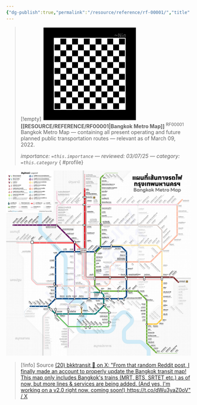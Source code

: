 ```yaml
---
{"dg-publish":true,"permalink":"/resource/reference/rf-00001/","title":"Bangkok Metro Map","tags":["-reference"]}
---
```


>[!empty]
> ![RESOURCE/ASSET/OTHER/PlaceholderIcon.png|icon](/img/user/RESOURCE/ASSET/OTHER/PlaceholderIcon.png) <b class="title">[[RESOURCE/REFERENCE/RF00001\|Bangkok Metro Map]]</b> <sup class="title">RF00001</sup> <b> </b>
> Bangkok Metro Map — containing all present operating and future planned public transportation routes — relevant as of March 09, 2022.
> 
> <i class="small">importance: `=this.importance` — reviewed: 03/07/25 — category: `=this.category`</i>
{ #profile}


![BangkokMetroMap_220309.jpg](/img/user/RESOURCE/ASSET/OTHER/BangkokMetroMap_220309.jpg)

>[!info] Source
> [(20) bkktransit 🚈 on X: "From that random Reddit post, I finally made an account to properly update the Bangkok transit map! This map only includes Bangkok's trains (MRT, BTS, SRTET etc.) as of now, but more lines &amp; services are being added. (And yes, I'm working on a v2.0 right now, coming soon!) https://t.co/dWu3yaZ0oV" / X](https://x.com/bkktransit/status/1686095928057634816)
> 